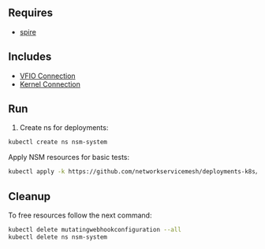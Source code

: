 ## Requires

- [spire](../spire)

## Includes

- [VFIO Connection](../use-cases/Vfio2Noop)
- [Kernel Connection](../use-cases/SriovKernel2Noop)

## Run

1. Create ns for deployments:
```bash
kubectl create ns nsm-system
```

Apply NSM resources for basic tests:
```bash
kubectl apply -k https://github.com/networkservicemesh/deployments-k8s/examples/sriov?ref=53fba09265312ec570098fb92866d24464a29f9f
```

## Cleanup

To free resources follow the next command:
```bash
kubectl delete mutatingwebhookconfiguration --all
kubectl delete ns nsm-system
```
